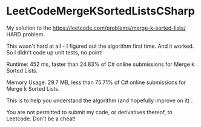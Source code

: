 # LeetCodeMergeKSortedListsCSharp

My solution to the https://leetcode.com/problems/merge-k-sorted-lists/ HARD problem.

This wasn't hard at all - I figured out the algorithm first time. And it worked. So I didn't code up unit tests, no point!

Runtime: 452 ms, faster than 24.83% of C# online submissions for Merge k Sorted Lists.

Memory Usage: 29.7 MB, less than 75.71% of C# online submissions for Merge k Sorted Lists.


This is to help you understand the algorithm (and hopefully improve on it) . 

You are not permitted to submit my code, or derivatives thereof, to Leetcode.  Don't be a cheat!
